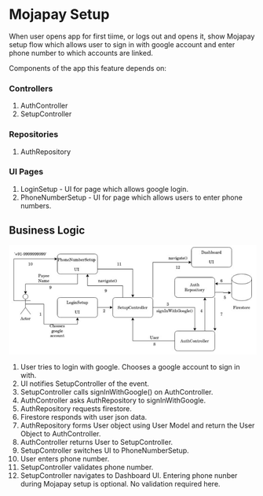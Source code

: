 # Mojapay Setup

When user opens app for first tiime, or logs out and opens it, show Mojapay setup flow which allows user to sign in with google account and enter phone number to which accounts are linked.

Components of the app this feature depends on:


### Controllers

1. AuthController
2. SetupController

### Repositories

1. AuthRepository 

### UI Pages

1. LoginSetup - UI for page which allows google login.
2. PhoneNumberSetup - UI for page which allows users to enter phone numbers.

## Business Logic

![](../images/mojapay_setup.png)


1. User tries to login with google. Chooses a google account to sign in with.
2. UI notifies SetupController of the event.
3. SetupController calls signInWithGoogle() on AuthController.
4. AuthController asks AuthRepository to signInWithGoogle.
5. AuthRepository requests firestore.
6. Firestore responds with user json data.
7. AuthRepository forms User object using User Model and return the User Object to AuthController.
8. AuthController returns User to SetupController.
9. SetupController switches UI to PhoneNumberSetup.
10. User enters phone number.
11. SetupController validates phone number. 
12. SetupController navigates to Dashboard UI. Entering phone nunber during Mojapay setup is optional. No validation required here.

